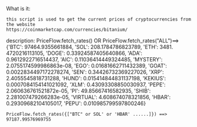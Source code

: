 ﻿What is it:

    this script is used to get the current prices of cryptocurrencies from the website
    https://coinmarketcap.com/currencies/bitanium/

description:
    PriceFlow.fetch_rates() OR PriceFlow.fetch_rates("ALL")==> 
    {'BTC': 97464.9355661884, 'SOL': 208.1784786823789, 'ETH': 3481.    4720216113105, 'DOGE': 0.33924587405640866, 'ADA': 0.9612922716514437, 'AIC': 0.11036414449324485, 'MYSTERY': 2.0755174599986863e-08, 'EGO': 0.01681662711432389, 'GOAT': 0.0022834497172278274, 'SEN': 0.34426732369227026, 'XRP': 2.4055545818731288, 'HUND': 0.015414844831137198, 'KEKIUS': 0.0007084154141021092, 'XLM': 0.43093308850030937, 'PEPE': 2.060636761521872e-05, 'PI': 49.85667416582935, 'SHIB': 2.281007479266283e-05, 'VIRTUAL': 4.608674078321856, 'HBAR': 0.29309682104105017, 'PEPU': 0.010985799597800246}

    PriceFlow.fetch_rates({["BTC" or SOL' or 'HBAR' ......]}) ==> 97187.99576969755

